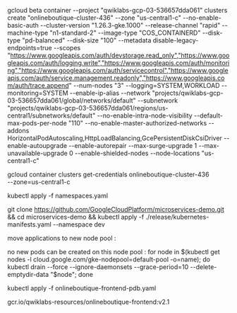 gcloud beta container --project "qwiklabs-gcp-03-536657dda061" clusters create "onlineboutique-cluster-436" --zone "us-central1-c" --no-enable-basic-auth --cluster-version "1.26.3-gke.1000" --release-channel "rapid" --machine-type "n1-standard-2" --image-type "COS_CONTAINERD" --disk-type "pd-balanced" --disk-size "100" --metadata disable-legacy-endpoints=true --scopes "https://www.googleapis.com/auth/devstorage.read_only","https://www.googleapis.com/auth/logging.write","https://www.googleapis.com/auth/monitoring","https://www.googleapis.com/auth/servicecontrol","https://www.googleapis.com/auth/service.management.readonly","https://www.googleapis.com/auth/trace.append" --num-nodes "3" --logging=SYSTEM,WORKLOAD --monitoring=SYSTEM --enable-ip-alias --network "projects/qwiklabs-gcp-03-536657dda061/global/networks/default" --subnetwork "projects/qwiklabs-gcp-03-536657dda061/regions/us-central1/subnetworks/default" --no-enable-intra-node-visibility --default-max-pods-per-node "110" --no-enable-master-authorized-networks --addons HorizontalPodAutoscaling,HttpLoadBalancing,GcePersistentDiskCsiDriver --enable-autoupgrade --enable-autorepair --max-surge-upgrade 1 --max-unavailable-upgrade 0 --enable-shielded-nodes --node-locations "us-central1-c"


gcloud container clusters get-credentials onlineboutique-cluster-436 \
    --zone=us-central1-c

kubectl apply -f namespaces.yaml

git clone https://github.com/GoogleCloudPlatform/microservices-demo.git &&
cd microservices-demo && kubectl apply -f ./release/kubernetes-manifests.yaml --namespace dev


move applications to new node pool  :

no new pods can be created on this node pool : 
for node in $(kubectl get nodes -l cloud.google.com/gke-nodepool=default-pool -o=name); do
  kubectl drain --force --ignore-daemonsets --grace-period=10 --delete-emptydir-data "$node";
done

kubectl apply -f onlineboutique-frontend-pdb.yaml

gcr.io/qwiklabs-resources/onlineboutique-frontend:v2.1